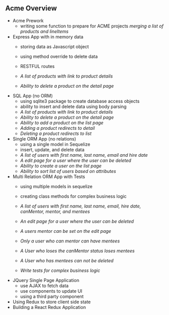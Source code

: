 ## Acme Overview

- Acme Prework
  - writing some function to prepare for ACME projects
  *merging a list of products and lineItems*
- Express App with in memory data 
  - storing data as Javascript object
  - using method override to delete data
  - RESTFUL routes
  
  - *A list of products with link to product details*
  - *Ability to delete a product on the detail page*
- SQL App (no ORM)
  - using sqlite3 package to create database access objects
  - ability to insert and delete data using body parsing
  - *A list of products with link to product details*
  - *Ability to delete a product on the detail page*
  - *Ability to add a product on the list page*
  - *Adding a product redirects to detail*
  - *Deleting a product redirects to list*
- Single ORM App (no relations)
  - using a single model in Sequelize
  - insert, update, and delete data
  - *A list of users with first name, last name, email and hire date*
  - *A edit page for a user where the user can be deleted*
  - *Ability to create a user on the list page* 
  - *Ability to sort list of users based on attributes* 
- Multi Relation ORM App with Tests
  - using multiple models in sequelize
  - creating class methods for complex business logic

  - *A list of users with first name, last name, email, hire date, canMentor, mentor, and mentees*
  - *An edit page for a user where the user can be deleted*
  - *A users mentor can be set on the edit page*
  - *Only a user who can mentor can have mentees*
  - *A User who loses the canMentor status loses mentees*
  - *A User who has mentees can not be deleted*
  - *Write tests for complex business logic*
- JQuery Single Page Application
  - use AJAX to fetch data
  - use components to update UI
  - using a third party component
- Using Redux to store client side state
- Building a React Redux Application
